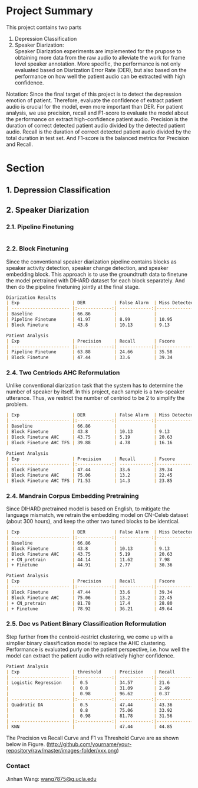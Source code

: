 # Project Summary

This project contains two parts
1. Depression Classification
2. Speaker Diarization: <br/>
        Speaker Diarization experiments are implemented for the prupose to obtaining more data from the raw audio to alleviate the work for frame level speaker annotation. More specific, the performance is not only evaluated based on Diarization Error Rate (DER), but also based on the performance on how well the patient audio can be extracted with high confidence.

Notation: Since the final target of this project is to detect the depression emotion of patient. Therefore, evaluate the confidence of extract patient audio is crucial for the model, even more important than DER. For patient analysis, we use precision, recall and F1-score to evaluate the model about the performance on extract high-confidence patient audio. Precision is the duration of correct detected patient audio divided by the detected patient audio. Recall is the duration of correct detected patient audio divided by the total duration in test set. And F1-score is the balanced metrics for Precision and Recall. 
        
        
# Section
## 1. Depression Classification


## 2. Speaker Diarization

### 2.1. Pipeline Finetuning
```markdown


```
### 2.2. Block Finetuning

Since the conventional speaker diarization pipeline contains blocks as speaker activity detection, speaker change detection, and speaker embedding block. This approach is to use the groundtruth data to finetune the model pretrained with DIHARD dataset for each block separately. And then do the pipeline finetuning jointly at the final stage. 
```markdown
Diarization Results
| Exp                    | DER           | False Alarm  | Miss Detected | Confusion |
| ---------------------- |:-------------:| ------------:|---------------|-----------|
| Baseline               | 66.86         |              |               |           |
| Pipeline Finetune      | 41.97         | 8.99         | 10.95         | 22.02     |
| Block Finetune         | 43.8          | 10.13        | 9.13          | 24.54     | 

``` 
```markdown
Patient Analysis
| Exp                    | Precision     | Recall       | Fscore        |  
| ---------------------- |:-------------:| ------------:|---------------|
| Pipeline Finetune      | 63.88         | 24.66        | 35.58         |
| Block Finetune         | 47.44         | 33.6         | 39.34         | 

``` 

### 2.4. Two Centriods AHC Reformulation
Unlike conventional diarization task that the system has to determine the number of speaker by itself. In this project, each sample is a two-speaker utterance. Thus, we restrict the number of centriod to be 2 to simplify the problem.

```markdown
| Exp                    | DER           | False Alarm  | Miss Detected | Confusion |
| ---------------------- |:-------------:| ------------:|---------------|-----------|
| Baseline               | 66.86         |              |               |           |
| Block Finetune         | 43.8          | 10.13        | 9.13          | 24.54     | 
| Block Finetune AHC     | 43.75         | 5.19         | 20.63         | 17.93     |
| Block Finetune AHC TFS | 39.88         | 4.78         | 16.16         | 18.94     |     

``` 
```markdown
Patient Analysis
| Exp                    | Precision     | Recall       | Fscore        |  
| ---------------------- |:-------------:| ------------:|---------------|
| Block Finetune         | 47.44         | 33.6         | 39.34         | 
| Block Finetune AHC     | 75.06         | 13.2         | 22.45         |
| Block Finetune AHC TFS | 71.53         | 14.3         | 23.85         |

```

### 2.4. Mandrain Corpus Embedding Pretraining
Since DIHARD pretrained model is based on English, to mitigate the language mismatch, we retrain the embedding model on CN-Celeb dataset (about 300 hours), and keep the other two tuned blocks to be identical.

```markdown
| Exp                    | DER           | False Alarm  | Miss Detected | Confusion |
| ---------------------- |:-------------:| ------------:|---------------|-----------|
| Baseline               | 66.86         |              |               |           |
| Block Finetune         | 43.8          | 10.13        | 9.13          | 24.54     | 
| Block Finetune AHC     | 43.75         | 5.19         | 20.63         | 17.93     |
| + CN_pretrain          | 44.14         | 11.62        | 7.98          | 24.54     |
| + Finetune             | 44.91         | 2.77         | 30.36         | 11.78     |
```

```markdown
Patient Analysis
| Exp                    | Precision     | Recall       | Fscore        |  
| ---------------------- |:-------------:| ------------:|---------------|
| Block Finetune         | 47.44         | 33.6         | 39.34         | 
| Block Finetune AHC     | 75.06         | 13.2         | 22.45         |
| + CN_pretrain          | 81.78         | 17.4         | 28.80         | 
| + Finetune             | 78.92         | 36.21        | 49.64         |
```

### 2.5. Doc vs Patient Binary Classification Reformulation
Step further from the centroid-restrict clustering, we come up with a simplier binary classification model to replace the AHC clustering. Performance is evaluated purly on the patient perspective, i.e. how well the model can extract the patient audio with relatively higher confidence.

```markdown
Patient Analysis
| Exp                    | threshold     | Precision    | Recall        | Fscore        |  
| ---------------------- |:-------------:| ------------:|---------------|---------------|
| Logistic Regression    |  0.5          | 34.57        | 21.6          | 26.59         | 
|                        |  0.8          | 31.09        | 2.49          | 4.56          |
|                        |  0.98         | 96.62        | 0.37          | 0.74          | 
| ---------------------- |:-------------:| ------------:|---------------|---------------|
| Quadratic DA           |  0.5          | 47.44        | 43.36         | 42.63         | 
|                        |  0.8          | 75.06        | 33.92         | 36.7          |
|                        |  0.98         | 81.78        | 31.56         | 34.83         | 
| ---------------------- |:-------------:| ------------:|---------------|---------------|
| KNN                    |               | 47.44        | 44.85         | 42.17         | 
```

The Precision vs Recall Curve and F1 vs Threshold Curve are as shown below in Figure.
(http://github.com/yourname/your-repository/raw/master/images-folder/xxx.png)




### Contact

Jinhan Wang: wang7875@g.ucla.edu
